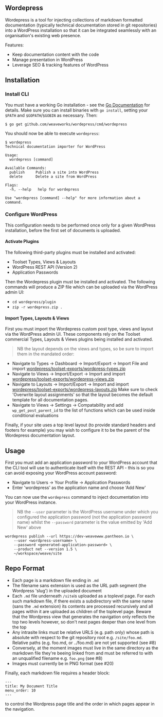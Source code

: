 ## Wordepress

Wordepress is a tool for injecting collections of markdown formatted
documentation (typically technical documentation stored in git repositories)
into a WordPress installation so that it can be integrated seamlessly with an
organisation's existing web presence.

Features:

* Keep documentation content with the code
* Manage presentation in WordPress
* Leverage SEO & tracking features of WordPress

## Installation

### Install CLI

You must have a working Go installation - see the
[Go Documentation](https://golang.org/doc/install) for details. Make
sure you can install binaries with `go install`, setting your `$PATH`
and `$GOPATH`/`$GOBIN` as necessary. Then:

    $ go get github.com/weaveworks/wordepress/cmd/wordepress

You should now be able to execute `wordepress`:

```
$ wordepress
Technical documentation importer for WordPress

Usage:
  wordepress [command]

Available Commands:
  publish     Publish a site into WordPress
  delete      Delete a site from WordPress

Flags:
  -h, --help   help for wordepress

Use "wordepress [command] --help" for more information about a command.
```

### Configure WordPress

This configuration needs to be performed once only for a given
WordPress installation, before the first set of documents is uploaded.

#### Activate Plugins

The following third-party plugins must be installed and activated:

* Toolset Types, Views & Layouts
* WordPress REST API (Version 2)
* Application Passwords

Then the Wordepress plugin must be installed and activated. The
following commands will produce a ZIP file which can be uploaded via
the WordPress admin UI:

* `cd wordepress/plugin`
* `zip -r wordepress.zip .`

#### Import Types, Layouts & Views

First you must import the Wordepress custom post type, views and
layout via the WordPress admin UI. These components rely on the Toolset
commercial Types, Layouts & Views plugins being installed and
activated.

> NB the layout depends on the views and types, so be sure to import
> them in the mandated order:

* Navigate to Types -> Dashboard -> Import/Export -> Import File and import
  [wordepress/toolset-exports/wordpress-types.zip](toolset-exports/wordepress-types.zip)
* Navigate to Views -> Import/Export -> Import and import
  [wordepress/toolset-exports/wordepress-views.zip](toolset-exports/wordepress-views.zip)
* Navigate to Layouts -> Import/Export -> Import and import
  [wordepress/toolset-exports/wordepress-layouts.zip](toolset-exports/wordepress-layouts.zip)
  Make sure to check 'Overwrite layout assignments' so that the layout
  becomes the default template for all documentation pages.
* Navigate to Views -> Settings -> Compatability and add
  `wp_get_post_parent_id` to the list of functions which can be used
  inside conditional evaluations

Finally, if your site uses a top level layout (to provide standard
headers and footers for example) you may wish to configure it to be
the parent of the Wordepress documentation layout.

## Usage

First you must add an application password to your WordPress account
that the CLI tool will use to authenticate itself with the REST API -
this is so you can avoid exposing your WordPress account password:

* Navigate to Users -> Your Profile -> Application Passwords
* Enter 'wordepress' as the application name and choose 'Add New'

You can now use the `wordepress` command to inject documentation into
your WordPress instance.

> NB the `--user` parameter is the WordPress username under which you
> configured the application password (not the application password
> name) whilst the `--password` parameter is the value emitted by 'Add
> New' above

    wordepress publish --url https://dev-weavewww.pantheon.io \
        --user <wordpress-username> \
        --password <generated-application-password> \
        --product net --version 1.5 \
        ~/workspace/weave/site

## Repo Format

* Each page is a markdown file ending in `.md`
* The filename sans extension is used as the URL path segment (the
  Wordpress 'slug') in the uploaded document
* Each `.md` file underneath `/site`is uploaded as a toplevel page.
  For each such markdown file, if there exists a subdirectory with the
  same name (sans the `.md` extension) its contents are processed
  recursively and all pages within it are uploaded as children of the
  toplevel page. Beware that the Wordpress view that generates the
  navigation only reflects the top two levels however, so don't nest
  pages deeper than one level from the top
* Any intrasite links must be relative URLS (e.g. path only) whose
  path is absolute with respect to the git repository root e.g.
  `/site/foo.md`. Relative paths (e.g. foo.md, or ../foo.md) are not
  yet supported (see #8)
* Conversely, at the moment images must live in the same directory as
  the markdown file they're beeing linked from and must be referred to
  with an unqualified filename e.g. `foo.png` (see #8)
* Images must currently be in PNG format (see #20)

Finally, each markdown file requires a header block:

```
---
title: My Document Title
menu_order: 10
---
```

to control the Wordpress page title and the order in which pages
appear in the navigation.
